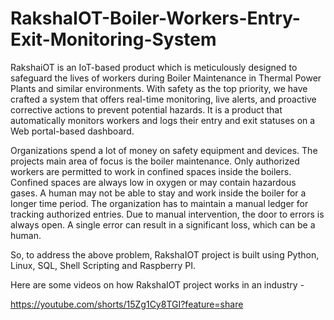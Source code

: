 # RakshaIOT-Boiler-Workers-Entry-Exit-Monitoring-System

RakshaiOT is an IoT-based product which is meticulously designed to safeguard the lives of workers during Boiler Maintenance in Thermal Power Plants and similar environments. With safety as the top priority, we have crafted a system that offers real-time monitoring, live alerts, and proactive corrective actions to prevent potential hazards. It is a product that automatically monitors workers and logs their entry and exit statuses on a Web portal-based dashboard.

Organizations spend a lot of money on safety equipment and devices. The projects main area of focus is the boiler maintenance. Only authorized workers are permitted to work in confined spaces inside the boilers. Confined spaces are always low in oxygen or may contain hazardous gases. A human may not be able to stay and work inside the boiler for a longer time period. The organization has to maintain a manual ledger for tracking authorized entries. Due to manual intervention, the door to errors is always open. A single error can result in a significant loss, which can be a human. 

So, to address the above problem, RakshaIOT project is built using Python, Linux, SQL, Shell Scripting and Raspberry PI.


Here are some videos on how RakshaIOT project works in an industry - 

https://youtube.com/shorts/15Zg1Cy8TGI?feature=share
